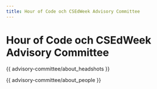 ```yaml
---
title: Hour of Code och CSEdWeek Advisory Committee
---
```


# Hour of Code och CSEdWeek Advisory Committee

{{ advisory-committee/about_headshots }}

{{ advisory-committee/about_people }}